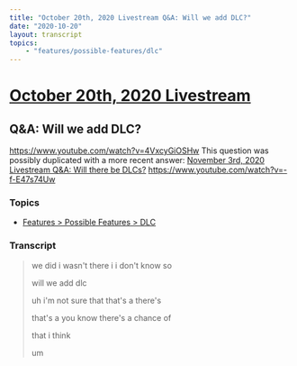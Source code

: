 ```yaml
---
title: "October 20th, 2020 Livestream Q&A: Will we add DLC?"
date: "2020-10-20"
layout: transcript
topics:
    - "features/possible-features/dlc"
---
```

# [October 20th, 2020 Livestream](../2020-10-20.md)
## Q&A: Will we add DLC?
https://www.youtube.com/watch?v=4VxcyGiOSHw
This question was possibly duplicated with a more recent answer: [November 3rd, 2020 Livestream Q&A: Will there be DLCs?](./yt--f-E47s74Uw.md) https://www.youtube.com/watch?v=-f-E47s74Uw


### Topics
* [Features > Possible Features > DLC](../topics/features/possible-features/dlc.md)

### Transcript

> we did i wasn't there i i don't know so
>
> will we add dlc
>
> uh i'm not sure that that's a there's
>
> that's a you know there's a chance of
>
> that i think
>
> um
